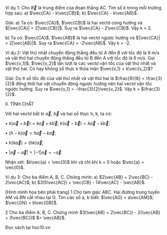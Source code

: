 Ví dụ 1: Cho $\vec{B}$ là trung điểm của đoạn thẳng $AC$. Tìm số $k$ trong mỗi trường hợp sau:
a) $\vec{CA} - k\vec{CB}$;
b) $\vec{CA} - k\vec{AB}$.

Giải:
a) Ta có: $\vec{CA}$, $\vec{CB}$ là hai vectơ cùng hướng và
$|\vec{CA}| = 2|\vec{CB}|$.
Suy ra $\vec{CA} - 2\vec{CB}$. Vậy k = 2.

b) Ta có: $\vec{CA}$, $\vec{AB}$ là hai vectơ ngược hướng và $|\vec{CA}| = 2|\vec{AB}|$.
Suy ra $\vec{CA} = -2\vec{AB}$. Vậy k = -2.

Ví dụ 2: Vật thứ nhất chuyển động thẳng đều từ A đến B với tốc độ là 9 m/s và vật thứ hai chuyển động thẳng đều từ B đến A với tốc độ là 6 m/s. Gọi $\vec{v_1}$, $\vec{v_2}$ lần lượt là các vectơ vận tốc của vật thứ nhất và vật thứ hai. Có hay không số thực k thỏa mãn $\vec{v_1} = k\vec{v_2}$?

Giải:
Do tỉ số tốc độ của vật thứ nhất và vật thứ hai là $\frac{9}{6} = \frac{3}{2}$ đồng thời hai vật chuyển động ngược hướng nên hai vectơ vận tốc ngược hướng. Suy ra $\vec{v_1} = -\frac{3}{2}\vec{v_2}$. Vậy k = $\frac{3}{2}$.

II. TÍNH CHẤT

Với hai vectơ bất kì $\vec{a}$, $\vec{b}$ và hai số thực h, k, ta có:

• $k(\vec{a} + \vec{b}) = k\vec{a} + k\vec{b}$; $k(\vec{a} - \vec{b}) = k\vec{a} - k\vec{b}$;

• $(h - k)\vec{a} = h\vec{a} - k\vec{a}$;

• $h(k\vec{a}) = (hk)\vec{a}$;

• $|\vec{a} - \vec{a}| = |-1|\vec{a} = -\vec{a}$.

Nhận xét: $k\vec{a} = \vec{0}$ khi và chỉ khi k = 0 hoặc $\vec{a} = \vec{0}$.

Ví dụ 3: Cho ba điểm A, B, C. Chứng minh:
a) $2\vec{AB} + 2\vec{BC} - 2\vec{AC}$;
b) $3(5\vec{AC}) + \vec{CB} - 14\vec{AC} - \vec{AB}$.

[Hình minh họa bên phải trang]
1 Cho tam giác ABC. Hai đường trung tuyến AM và BN cắt nhau tại G.
Tìm các số a, b biết:
$\vec{AG} = a\vec{AM}$; $\vec{GN} = b\vec{GB}$.

2 Cho ba điểm A, B, C.
Chứng minh
$3(\vec{AB} + 2\vec{BC}) - 2(\vec{AB} + 3\vec{BC})$
$= \vec{AB}$.

Đọc sách tại hoc10.vn